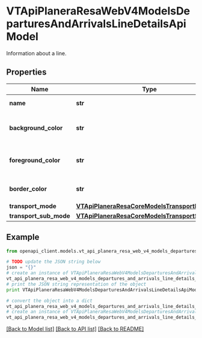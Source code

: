 # VTApiPlaneraResaWebV4ModelsDeparturesAndArrivalsLineDetailsApiModel

Information about a line.

## Properties
Name | Type | Description | Notes
------------ | ------------- | ------------- | -------------
**name** | **str** | The line name. | [optional] 
**background_color** | **str** | The background color of the line symbol. | [optional] 
**foreground_color** | **str** | The foreground color of the line symbol. | [optional] 
**border_color** | **str** | The border color of the line symbol. | [optional] 
**transport_mode** | [**VTApiPlaneraResaCoreModelsTransportMode**](VTApiPlaneraResaCoreModelsTransportMode.md) |  | [optional] 
**transport_sub_mode** | [**VTApiPlaneraResaCoreModelsTransportSubMode**](VTApiPlaneraResaCoreModelsTransportSubMode.md) |  | [optional] 

## Example

```python
from openapi_client.models.vt_api_planera_resa_web_v4_models_departures_and_arrivals_line_details_api_model import VTApiPlaneraResaWebV4ModelsDeparturesAndArrivalsLineDetailsApiModel

# TODO update the JSON string below
json = "{}"
# create an instance of VTApiPlaneraResaWebV4ModelsDeparturesAndArrivalsLineDetailsApiModel from a JSON string
vt_api_planera_resa_web_v4_models_departures_and_arrivals_line_details_api_model_instance = VTApiPlaneraResaWebV4ModelsDeparturesAndArrivalsLineDetailsApiModel.from_json(json)
# print the JSON string representation of the object
print VTApiPlaneraResaWebV4ModelsDeparturesAndArrivalsLineDetailsApiModel.to_json()

# convert the object into a dict
vt_api_planera_resa_web_v4_models_departures_and_arrivals_line_details_api_model_dict = vt_api_planera_resa_web_v4_models_departures_and_arrivals_line_details_api_model_instance.to_dict()
# create an instance of VTApiPlaneraResaWebV4ModelsDeparturesAndArrivalsLineDetailsApiModel from a dict
vt_api_planera_resa_web_v4_models_departures_and_arrivals_line_details_api_model_form_dict = vt_api_planera_resa_web_v4_models_departures_and_arrivals_line_details_api_model.from_dict(vt_api_planera_resa_web_v4_models_departures_and_arrivals_line_details_api_model_dict)
```
[[Back to Model list]](../README.md#documentation-for-models) [[Back to API list]](../README.md#documentation-for-api-endpoints) [[Back to README]](../README.md)


